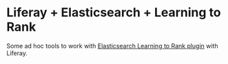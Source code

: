 
# Liferay + Elasticsearch + Learning to Rank

Some ad hoc tools to work with [Elasticsearch Learning to Rank 
plugin](https://elasticsearch-learning-to-rank.readthedocs.io) with Liferay.
